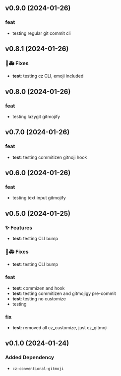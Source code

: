 ## v0.9.0 (2024-01-26)

### feat

- testing regular git commit cli

## v0.8.1 (2024-01-26)

### 🐛🚑️ Fixes

- **test**: testing cz CLI, emoji included

## v0.8.0 (2024-01-26)

### feat

- testing lazygit gitmojify

## v0.7.0 (2024-01-26)

### feat

- **test**: testing commitizen gitnoji hook

## v0.6.0 (2024-01-26)

### feat

- testing text input gitmojify

## v0.5.0 (2024-01-25)

### ✨ Features

- **test**: testing CLI bump

### 🐛🚑️ Fixes

- **test**: testing CLI bump

### feat

- **test**: commizen and hook
- **test**: testing commitizen and gitmojigy pre-commit
- **test**: testing no customize
- testing

### fix

- **test**: removed all cz_customize, just cz_gitmoji

## v0.1.0 (2024-01-24)

### Added Dependency

- `cz-conventional-gitmoji`
